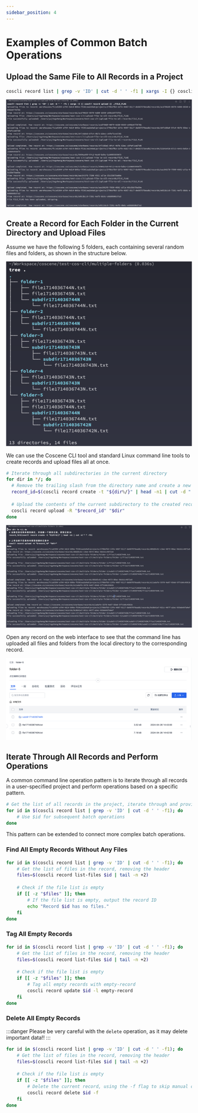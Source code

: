 ```yaml
---
sidebar_position: 4
---
```


# Examples of Common Batch Operations

## Upload the Same File to All Records in a Project

```bash
coscli record list | grep -v 'ID' | cut -d ' ' -f1 | xargs -I {} coscli record upload {} ./FILE_FLAG
```

![coscli-upload-file-to-all-records](./img/coscli-upload-file-to-all-records.png)

## Create a Record for Each Folder in the Current Directory and Upload Files

Assume we have the following 5 folders, each containing several random files and folders, as shown in the structure below.

![list-folders-tree-view](./img/list-folders-tree-view.png)

We can use the Coscene CLI tool and standard Linux command line tools to create records and upload files all at once.

```bash
# Iterate through all subdirectories in the current directory
for dir in */; do
  # Remove the trailing slash from the directory name and create a new record, getting the record ID
  record_id=$(coscli record create -t "${dir%/}" | head -n1 | cut -d " " -f3)

  # Upload the contents of the current subdirectory to the created record
  coscli record upload -R "$record_id" "$dir"
done
```

![coscli-create-and-upload-multiple-folders](./img/coscli-create-and-upload-multiple-folders.png)

Open any record on the web interface to see that the command line has uploaded all files and folders from the local directory to the corresponding record.

![coscli-multiple-folders-uploaded](./img/coscli-multiple-folders-uploaded.png)

## Iterate Through All Records and Perform Operations

A common command line operation pattern is to iterate through all records in a user-specified project and perform operations based on a specific pattern.

```bash
# Get the list of all records in the project, iterate through and provide the Record ID for subsequent operations
for id in $(coscli record list | grep -v 'ID' | cut -d ' ' -f1); do
    # Use $id for subsequent batch operations
done
```

This pattern can be extended to connect more complex batch operations.

### Find All Empty Records Without Any Files

```bash
for id in $(coscli record list | grep -v 'ID' | cut -d ' ' -f1); do
    # Get the list of files in the record, removing the header
    files=$(coscli record list-files $id | tail -n +2)

    # Check if the file list is empty
    if [[ -z "$files" ]]; then
        # If the file list is empty, output the record ID
        echo "Record $id has no files."
    fi
done
```

### Tag All Empty Records

```bash
for id in $(coscli record list | grep -v 'ID' | cut -d ' ' -f1); do
    # Get the list of files in the record, removing the header
    files=$(coscli record list-files $id | tail -n +2)

    # Check if the file list is empty
    if [[ -z "$files" ]]; then
        # Tag all empty records with empty-record
        coscli record update $id -l empty-record
    fi
done
```

### Delete All Empty Records

:::danger
Please be very careful with the `delete` operation, as it may delete important data!!
:::

```bash
for id in $(coscli record list | grep -v 'ID' | cut -d ' ' -f1); do
    # Get the list of files in the record, removing the header
    files=$(coscli record list-files $id | tail -n +2)

    # Check if the file list is empty
    if [[ -z "$files" ]]; then
        # Delete the current record, using the -f flag to skip manual confirmation
        coscli record delete $id -f
    fi
done
```
